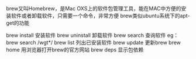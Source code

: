 brew又叫Homebrew，是Mac OXS上的软件包管理工具，能在MAC中方便的安装软件或者卸载软件，只需要一个命令，非常方便
brew类似ubuntu系统下的apt-get的功能

brew install 	安装软件
brew uninstall 	卸载软件
brew search 查询软件 eg：brew search /wgt*/
brew list 		列出已安装软件
brew update		更新brew
brew home 		用浏览器打开brew的官方网站
brew deps		显示包依赖